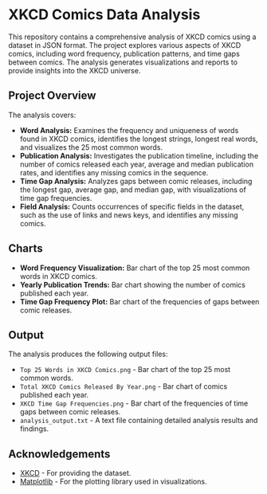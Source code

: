 # XKCD Comics Data Analysis

This repository contains a comprehensive analysis of XKCD comics using a dataset in JSON format. The project explores various aspects of XKCD comics, including word frequency, publication patterns, and time gaps between comics. The analysis generates visualizations and reports to provide insights into the XKCD universe.

## **Project Overview**

The analysis covers:

- **Word Analysis:** Examines the frequency and uniqueness of words found in XKCD comics, identifies the longest strings, longest real words, and visualizes the 25 most common words.
- **Publication Analysis:** Investigates the publication timeline, including the number of comics released each year, average and median publication rates, and identifies any missing comics in the sequence.
- **Time Gap Analysis:** Analyzes gaps between comic releases, including the longest gap, average gap, and median gap, with visualizations of time gap frequencies.
- **Field Analysis:** Counts occurrences of specific fields in the dataset, such as the use of links and news keys, and identifies any missing comics.

## **Charts**

- **Word Frequency Visualization:** Bar chart of the top 25 most common words in XKCD comics.
- **Yearly Publication Trends:** Bar chart showing the number of comics published each year.
- **Time Gap Frequency Plot:** Bar chart of the frequencies of gaps between comic releases.

## **Output**

The analysis produces the following output files:

- `Top 25 Words in XKCD Comics.png` - Bar chart of the top 25 most common words.
- `Total XKCD Comics Released By Year.png` - Bar chart of comics published each year.
- `XKCD Time Gap Frequencies.png` - Bar chart of the frequencies of time gaps between comic releases.
- `analysis_output.txt` - A text file containing detailed analysis results and findings.

## **Acknowledgements**

- [XKCD](https://xkcd.com/info.0.json) - For providing the dataset.
- [Matplotlib](https://matplotlib.org/) - For the plotting library used in visualizations.
